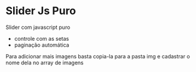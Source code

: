 # Slider Js Puro
Slider com javascript puro
* controle com as setas
* paginação automática
  
Para adicionar mais imagens basta copia-la para a pasta img e cadastrar o nome dela no array de imagens 
